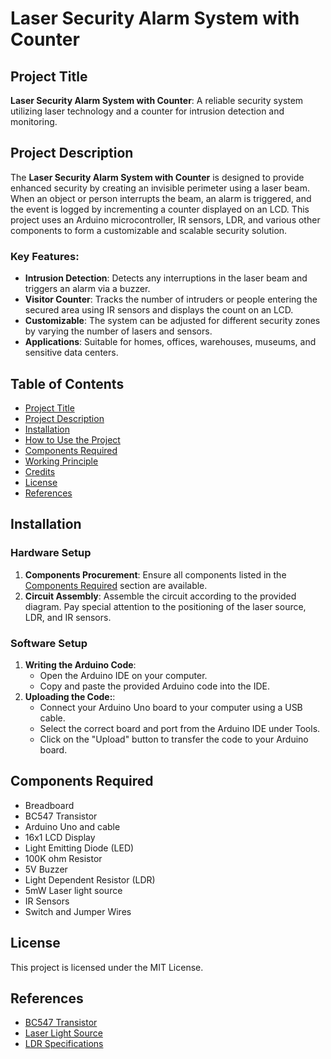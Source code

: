 # Laser Security Alarm System with Counter

## Project Title

**Laser Security Alarm System with Counter**: A reliable security system utilizing laser technology and a counter for intrusion detection and monitoring.

## Project Description

The **Laser Security Alarm System with Counter** is designed to provide enhanced security by creating an invisible perimeter using a laser beam. When an object or person interrupts the beam, an alarm is triggered, and the event is logged by incrementing a counter displayed on an LCD. This project uses an Arduino microcontroller, IR sensors, LDR, and various other components to form a customizable and scalable security solution.

### Key Features:
- **Intrusion Detection**: Detects any interruptions in the laser beam and triggers an alarm via a buzzer.
- **Visitor Counter**: Tracks the number of intruders or people entering the secured area using IR sensors and displays the count on an LCD.
- **Customizable**: The system can be adjusted for different security zones by varying the number of lasers and sensors.
- **Applications**: Suitable for homes, offices, warehouses, museums, and sensitive data centers.

## Table of Contents

- [Project Title](#project-title)
- [Project Description](#project-description)
- [Installation](#installation)
- [How to Use the Project](#how-to-use-the-project)
- [Components Required](#components-required)
- [Working Principle](#working-principle)
- [Credits](#credits)
- [License](#license)
- [References](#References)

##  Installation

### Hardware Setup
1. **Components Procurement**: Ensure all components listed in the  [Components Required](#components-required) section are available.
2. **Circuit Assembly**: Assemble the circuit according to the provided diagram. Pay special attention to the positioning of the laser source, LDR, and IR sensors.
### Software Setup

1. **Writing the Arduino Code**:
   - Open the Arduino IDE on your computer.
   - Copy and paste the provided Arduino code into the IDE.
2. **Uploading the Code:**:
   - Connect your Arduino Uno board to your computer using a USB cable.
   - Select the correct board and port from the Arduino IDE under Tools.
   - Click on the "Upload" button to transfer the code to your Arduino board.

## Components Required

- Breadboard
- BC547 Transistor
- Arduino Uno and cable
- 16x1 LCD Display
- Light Emitting Diode (LED)
- 100K ohm Resistor
- 5V Buzzer
- Light Dependent Resistor (LDR)
- 5mW Laser light source
- IR Sensors
- Switch and Jumper Wires

## License 

This project is licensed under the MIT License.

## References
- [BC547 Transistor](https://www.theengineeringprojects.com/2017/06/introduction-to-bc547.html)
- [Laser Light Source](https://makerbazar.in/products/kids-toys-laser-light)
- [LDR Specifications](https://techdelivers.com/LDR-5mm-Photocell)
